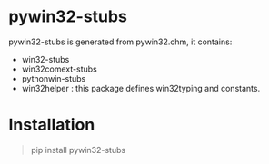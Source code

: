 
# pywin32-stubs

pywin32-stubs is generated from pywin32.chm, it contains:
- win32-stubs
- win32comext-stubs
- pythonwin-stubs
- win32helper : this package defines win32typing and constants.


# Installation
>pip install pywin32-stubs




